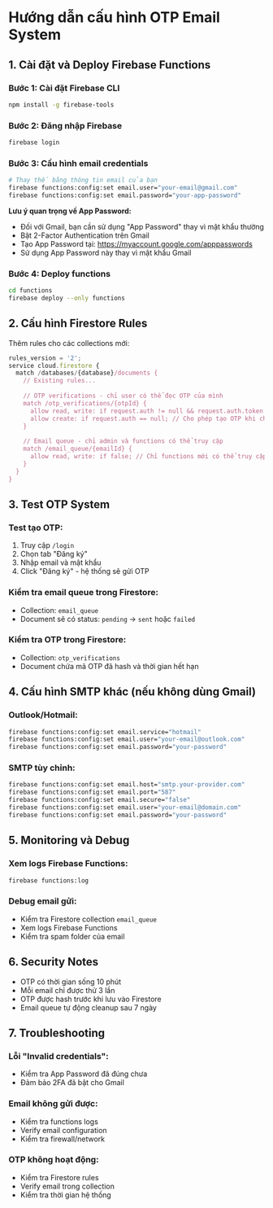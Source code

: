 # Hướng dẫn cấu hình OTP Email System

## 1. Cài đặt và Deploy Firebase Functions

### Bước 1: Cài đặt Firebase CLI
```bash
npm install -g firebase-tools
```

### Bước 2: Đăng nhập Firebase
```bash
firebase login
```

### Bước 3: Cấu hình email credentials
```bash
# Thay thế bằng thông tin email của bạn
firebase functions:config:set email.user="your-email@gmail.com"
firebase functions:config:set email.password="your-app-password"
```

**Lưu ý quan trọng về App Password:**
- Đối với Gmail, bạn cần sử dụng "App Password" thay vì mật khẩu thường
- Bật 2-Factor Authentication trên Gmail
- Tạo App Password tại: https://myaccount.google.com/apppasswords
- Sử dụng App Password này thay vì mật khẩu Gmail

### Bước 4: Deploy functions
```bash
cd functions
firebase deploy --only functions
```

## 2. Cấu hình Firestore Rules

Thêm rules cho các collections mới:

```javascript
rules_version = '2';
service cloud.firestore {
  match /databases/{database}/documents {
    // Existing rules...
    
    // OTP verifications - chỉ user có thể đọc OTP của mình
    match /otp_verifications/{otpId} {
      allow read, write: if request.auth != null && request.auth.token.email == resource.data.email;
      allow create: if request.auth == null; // Cho phép tạo OTP khi chưa đăng nhập
    }
    
    // Email queue - chỉ admin và functions có thể truy cập
    match /email_queue/{emailId} {
      allow read, write: if false; // Chỉ functions mới có thể truy cập
    }
  }
}
```

## 3. Test OTP System

### Test tạo OTP:
1. Truy cập `/login`
2. Chọn tab "Đăng ký"
3. Nhập email và mật khẩu
4. Click "Đăng ký" - hệ thống sẽ gửi OTP

### Kiểm tra email queue trong Firestore:
- Collection: `email_queue`
- Document sẽ có status: `pending` → `sent` hoặc `failed`

### Kiểm tra OTP trong Firestore:
- Collection: `otp_verifications`
- Document chứa mã OTP đã hash và thời gian hết hạn

## 4. Cấu hình SMTP khác (nếu không dùng Gmail)

### Outlook/Hotmail:
```bash
firebase functions:config:set email.service="hotmail"
firebase functions:config:set email.user="your-email@outlook.com"
firebase functions:config:set email.password="your-password"
```

### SMTP tùy chỉnh:
```bash
firebase functions:config:set email.host="smtp.your-provider.com"
firebase functions:config:set email.port="587"
firebase functions:config:set email.secure="false"
firebase functions:config:set email.user="your-email@domain.com"
firebase functions:config:set email.password="your-password"
```

## 5. Monitoring và Debug

### Xem logs Firebase Functions:
```bash
firebase functions:log
```

### Debug email gửi:
- Kiểm tra Firestore collection `email_queue`
- Xem logs Firebase Functions
- Kiểm tra spam folder của email

## 6. Security Notes

- OTP có thời gian sống 10 phút
- Mỗi email chỉ được thử 3 lần
- OTP được hash trước khi lưu vào Firestore
- Email queue tự động cleanup sau 7 ngày

## 7. Troubleshooting

### Lỗi "Invalid credentials":
- Kiểm tra App Password đã đúng chưa
- Đảm bảo 2FA đã bật cho Gmail

### Email không gửi được:
- Kiểm tra functions logs
- Verify email configuration
- Kiểm tra firewall/network

### OTP không hoạt động:
- Kiểm tra Firestore rules
- Verify email trong collection
- Kiểm tra thời gian hệ thống
